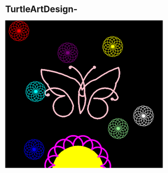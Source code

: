 # TurtleArtDesign-
<img src="https://github.com/angieg3993/TurtleArtDesign-/blob/master/pic%20of%20my%20butterfly%26flower.PNG">
